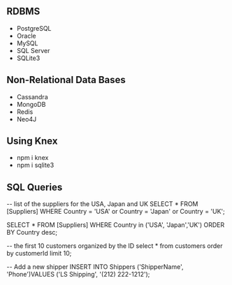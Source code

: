 ## RDBMS

- PostgreSQL
- Oracle
- MySQL
- SQL Server
- SQLite3

## Non-Relational Data Bases

- Cassandra
- MongoDB
- Redis
- Neo4J

## Using Knex

- npm i knex
- npm i sqlite3

## SQL Queries

-- list of the suppliers for the USA, Japan and UK
SELECT \* FROM [Suppliers]
WHERE Country = 'USA' or Country = 'Japan' or Country = 'UK';

SELECT \* FROM [Suppliers]
WHERE Country in ('USA', 'Japan','UK')
ORDER BY Country desc;

-- the first 10 customers organized by the ID
select \* from customers order by customerId limit 10;

-- Add a new shipper
INSERT INTO Shippers ('ShipperName', 'Phone')VALUES ('LS Shipping', '(212) 222-1212');
